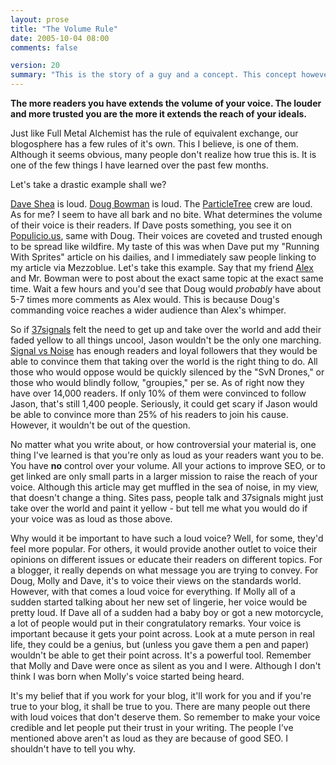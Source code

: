 ```yaml
---
layout: prose
title: "The Volume Rule"
date: 2005-10-04 08:00
comments: false

version: 20
summary: "This is the story of a guy and a concept. This concept however, is something said guy sort of came up with out of the blue. The concept is about being loud while blogging and even tries to throw in a Full Metal Alchemist reference for kicks."
---
```


**The more readers you have extends the volume of your voice. The louder and more trusted you are the more it extends the reach of your ideals.**

Just like Full Metal Alchemist has the rule of equivalent exchange, our blogosphere has a few rules of it's own. This I believe, is one of them. Although it seems obvious, many people don't realize how true this is. It is one of the few things I have learned over the past few months.

Let's take a drastic example shall we?

[Dave Shea][1] is loud. [Doug Bowman][2] is loud. The [ParticleTree][3] crew are loud. As for me? I seem to have all bark and no bite. What determines the volume of their voice is their readers. If Dave posts something, you see it on [Populicio.us][4], same with Doug. Their voices are coveted and trusted enough to be spread like wildfire. My taste of this was when Dave put my "Running With Sprites" article on his dailies, and I immediately saw people linking to my article via Mezzoblue. Let's take this example. Say that my friend [Alex][5] and Mr. Bowman were to post about the exact same topic at the exact same time. Wait a few hours and you'd see that Doug would _probably_ have about 5-7 times more comments as Alex would. This is because Doug's commanding voice reaches a wider audience than Alex's whimper.

So if [37signals][6] felt the need to get up and take over the world and add their faded yellow to all things uncool, Jason wouldn't be the only one marching. [Signal vs Noise][7] has enough readers and loyal followers that they would be able to convince them that taking over the world is the right thing to do. All those who would oppose would be quickly silenced by the "SvN Drones," or those who would blindly follow, "groupies," per se. As of right now they have over 14,000 readers. If only 10% of them were convinced to follow Jason, that's still 1,400 people. Seriously, it could get scary if Jason would be able to convince more than 25% of his readers to join his cause. However, it wouldn't be out of the question.

No matter what you write about, or how controversial your material is, one thing I've learned is that you're only as loud as your readers want you to be. You have **no** control over your volume. All your actions to improve SEO, or to get linked are only small parts in a larger mission to raise the reach of your voice. Although this article may get muffled in the sea of noise, in my view, that doesn't change a thing. Sites pass, people talk and 37signals might just take over the world and paint it yellow - but tell me what you would do if your voice was as loud as those above.

Why would it be important to have such a loud voice? Well, for some, they'd feel more popular. For others, it would provide another outlet to voice their opinions on different issues or educate their readers on different topics. For a blogger, it really depends on what message you are trying to convey. For Doug, Molly and Dave, it's to voice their views on the standards world. However, with that comes a loud voice for everything. If Molly all of a sudden started talking about her new set of lingerie, her voice would be pretty loud. If Dave all of a sudden had a baby boy or got a new motorcycle, a lot of people would put in their congratulatory remarks. Your voice is important because it gets your point across. Look at a mute person in real life, they could be a genius, but (unless you gave them a pen and paper) wouldn't be able to get their point across. It's a powerful tool. Remember that Molly and Dave were once as silent as you and I were. Although I don't think I was born when Molly's voice started being heard.

It's my belief that if you work for your blog, it'll work for you and if you're true to your blog, it shall be true to you. There are many people out there with loud voices that don't deserve them. So remember to make your voice credible and let people put their trust in your writing. The people I've mentioned above aren't as loud as they are because of good SEO. I shouldn't have to tell you why.

[1]: http://mezzoblue.com/
[2]: http://stopdesign.com/
[3]: http://particletree.com/
[4]: http://populicio.us/
[5]: http://alex.imaznation.com/
[6]: http://37signals.com/
[7]: http://37signals.com/svn/
